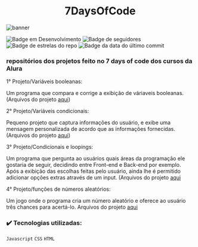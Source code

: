 <h1 align="center"> 7DaysOfCode</h1>

![banner](https://user-images.githubusercontent.com/109393388/193649719-cc622502-7e3f-4c28-a5c1-c5f0cd060c04.jpg)

![Badge em Desenvolvimento](https://img.shields.io/badge/status-Em%20desenvolvimento-orange) ![Badge de seguidores](https://img.shields.io/github/followers/Feehh32)	![Badge de estrelas do repo](https://img.shields.io/github/stars/Feehh32/Projeto-7DaysOfCode) ![Badge da data do último commit](https://img.shields.io/github/last-commit/Feehh32/Projeto-7DaysOfCode)

 <h3>repositórios dos projetos feito no 7 days of code dos cursos da Alura</h3>
 
 1° Projeto/Variáveis booleanas: 
 
 Um programa que compara e corrige a exibição de váriaveis booleanas. (Arquivos do projeto [aqui](https://github.com/Feehh32/Projeto-7DaysOfCode/tree/main/dia_2))

2° Projeto/Variáveis condicionais:

Pequeno projeto que captura informações do usuário, e exibe uma mensagem personalizada de acordo que as informações fornecidas. (Arquivos do projeto [aqui](https://github.com/Feehh32/Projeto-7DaysOfCode/tree/main/dia_2))

3° Projeto/Condicionais e loopings:

Um programa que pergunta ao usuários quais áreas da programação ele gostaria de seguir, decidindo entre Front-end e Back-end por exemplo. Após a exibição das escolhas feitas pelo usuário, ainda lhe é permitido adicionar opções extras através de um input. (Arquivos do projeto [aqui](https://github.com/Feehh32/Projeto-7DaysOfCode/tree/main/dia_3)

4° Projeto/funções de números aleatórios:

Um jogo onde o programa cria um  número aleatório e oferece ao usuário três chances para acertá-lo. Arquivos do projeto [aqui](https://github.com/Feehh32/Projeto-7DaysOfCode/tree/main/dia_4)

<h3>✔️ Tecnologias utilizadas:</h3>

``Javascript``
``CSS``
``HTML``
